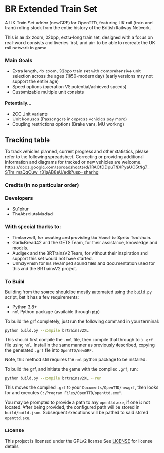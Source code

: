 # BR Extended Train Set
A UK Train Set addon (newGRF) for OpenTTD, featuring UK rail (train and tram) rolling stock from the entire history of the British Railway Network.

This is an 4x zoom, 32bpp, extra-long train set, designed with a focus on real-world consists and liveries first, and aim to be able to recreate the UK rail network in game. 

### Main Goals
- Extra length, 4x zoom, 32bpp train set with comprehensive unit selection across the ages (1850-modern day) (early versions may not support the entire age)
- Speed options (operation VS potential/achieved speeds)
- Customizable multiple unit consists

#### Potentially...
- 2CC Unit variants
- Unit bonuses (Passengers in express vehicles pay more)
- Coupling restrictions options (Brake vans, MU working)

## Tracking table
To track vehicles planned, current progress and other statistics, please refer to the following spreadsheet. Correcting or providing additional information and diagrams for tracked or new vehicles are welcome.
https://docs.google.com/spreadsheets/d/1RACfDDpuTNXPyaUC5tNg7-STm_maQqCuw_r31gAB8eU/edit?usp=sharing

### Credits (In no particular order)

### Developers
- Su1phur
- TheAbsoluteMadlad

### With special thanks to:
- Timberwolf, for creating and providing the Voxel-to-Sprite Toolchain.
- GarlicBread42 and the GETS Team, for their assistance, knowledge and models.
- Audigex and the BRTrainsV2 Team, for without their inspiration and support this set would not have started.
- UnholyPhish for his revamped sound files and documentation used for this and the BRTrainsV2 project.

### To Build
Building from the source should be mostly automated using the `build.py` script, but it has a few requirements:
  - Python 3.8+
  - `nml` Python package (available through `pip`)
  
To build the grf completely, just run the following command in your terminal:
```bash
python build.py --compile brtrainsv2XL
```
This should first compile the `.nml` file, then compile that through to a `.grf` file using `nml`.  Install in the same manner as previously described, copying the generated `.grf` file into `OpenTTD/newGRF`.

Note, this method still requires the `nml` python package to be installed.

To build the grf, and initiate the game with the compiled `.grf`, run:
```bash
python build.py --compile brtrainsv2XL --run 
```
This moves the compiled `.grf` to your `Documents/OpenTTD/newgrf`, then looks for and executes `C:/Program Files/OpenTTD/openttd.exe"`.

You may be prompted to provide a path to any `openttd.exe`, if one is not located. After being provided, the configured path will be stored in `build/build.json`. Subsequent executions will be pathed to said stored `openttd.exe`.

### License
This project is licensed under the GPLv2 license
See [LICENSE](./LICENSE) for license details
